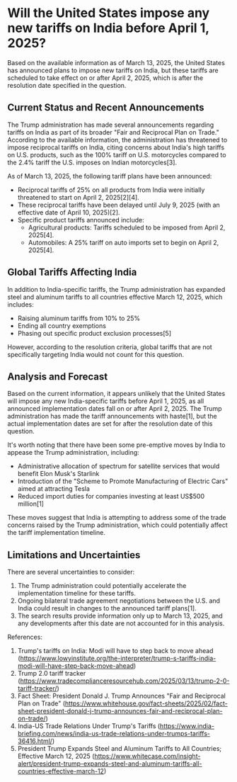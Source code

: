 # Will the United States impose any new tariffs on India before April 1, 2025?

Based on the available information as of March 13, 2025, the United States has announced plans to impose new tariffs on India, but these tariffs are scheduled to take effect on or after April 2, 2025, which is after the resolution date specified in the question.

## Current Status and Recent Announcements

The Trump administration has made several announcements regarding tariffs on India as part of its broader "Fair and Reciprocal Plan on Trade." According to the available information, the administration has threatened to impose reciprocal tariffs on India, citing concerns about India's high tariffs on U.S. products, such as the 100% tariff on U.S. motorcycles compared to the 2.4% tariff the U.S. imposes on Indian motorcycles[3].

As of March 13, 2025, the following tariff plans have been announced:

- Reciprocal tariffs of 25% on all products from India were initially threatened to start on April 2, 2025[2][4].
- These reciprocal tariffs have been delayed until July 9, 2025 (with an effective date of April 10, 2025)[2].
- Specific product tariffs announced include:
  - Agricultural products: Tariffs scheduled to be imposed from April 2, 2025[4].
  - Automobiles: A 25% tariff on auto imports set to begin on April 2, 2025[4].

## Global Tariffs Affecting India

In addition to India-specific tariffs, the Trump administration has expanded steel and aluminum tariffs to all countries effective March 12, 2025, which includes:
- Raising aluminum tariffs from 10% to 25%
- Ending all country exemptions
- Phasing out specific product exclusion processes[5]

However, according to the resolution criteria, global tariffs that are not specifically targeting India would not count for this question.

## Analysis and Forecast

Based on the current information, it appears unlikely that the United States will impose any new India-specific tariffs before April 1, 2025, as all announced implementation dates fall on or after April 2, 2025. The Trump administration has made the tariff announcements with haste[1], but the actual implementation dates are set for after the resolution date of this question.

It's worth noting that there have been some pre-emptive moves by India to appease the Trump administration, including:
- Administrative allocation of spectrum for satellite services that would benefit Elon Musk's Starlink
- Introduction of the "Scheme to Promote Manufacturing of Electric Cars" aimed at attracting Tesla
- Reduced import duties for companies investing at least US$500 million[1]

These moves suggest that India is attempting to address some of the trade concerns raised by the Trump administration, which could potentially affect the tariff implementation timeline.

## Limitations and Uncertainties

There are several uncertainties to consider:
1. The Trump administration could potentially accelerate the implementation timeline for these tariffs.
2. Ongoing bilateral trade agreement negotiations between the U.S. and India could result in changes to the announced tariff plans[1].
3. The search results provide information only up to March 13, 2025, and any developments after this date are not accounted for in this analysis.

References:
1. Trump's tariffs on India: Modi will have to step back to move ahead (https://www.lowyinstitute.org/the-interpreter/trump-s-tariffs-india-modi-will-have-step-back-move-ahead)
2. Trump 2.0 tariff tracker (https://www.tradecomplianceresourcehub.com/2025/03/13/trump-2-0-tariff-tracker/)
3. Fact Sheet: President Donald J. Trump Announces "Fair and Reciprocal Plan on Trade" (https://www.whitehouse.gov/fact-sheets/2025/02/fact-sheet-president-donald-j-trump-announces-fair-and-reciprocal-plan-on-trade/)
4. India-US Trade Relations Under Trump's Tariffs (https://www.india-briefing.com/news/india-us-trade-relations-under-trumps-tariffs-36416.html/)
5. President Trump Expands Steel and Aluminum Tariffs to All Countries; Effective March 12, 2025 (https://www.whitecase.com/insight-alert/president-trump-expands-steel-and-aluminum-tariffs-all-countries-effective-march-12)